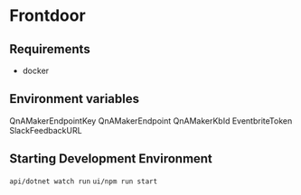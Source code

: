 # Frontdoor

## Requirements
* docker

## Environment variables

QnAMakerEndpointKey
QnAMakerEndpoint
QnAMakerKbId
EventbriteToken
SlackFeedbackURL

## Starting Development Environment
`api/dotnet watch run`
`ui/npm run start`
